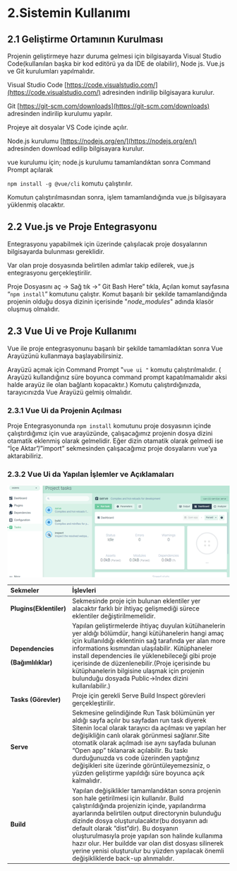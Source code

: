 # 2.Sistemin Kullanımı

## 2.1 Geliştirme Ortamının Kurulması


Projenin geliştirmeye hazır duruma gelmesi için bilgisayarda Visual Studio Code\(kullanılan başka bir kod editörü ya da  IDE de olabilir\), Node js. Vue.js ve Git kurulumları yapılmalıdır.

Visual Studio Code [https://code.visualstudio.com/](https://code.visualstudio.com/)  adresinden indirilip  bilgisayara kurulur.

Git [https://git-scm.com/downloads](https://git-scm.com/downloads) adresinden indirilip kurulumu yapılır.

Projeye ait dosyalar VS Code içinde açılır.

Node.js kurulumu [https://nodejs.org/en/](https://nodejs.org/en/) adresinden download edilip bilgisayara kurulur.

vue  kurulumu için; node.js kurulumu tamamlandıktan sonra Command Prompt açılarak

`npm install -g @vue/cli` komutu çalıştırılır.

Komutun çalıştırılmasından sonra, işlem tamamlandığında vue.js bilgisayara yüklenmiş olacaktır.

## 2.2 Vue.js ve Proje Entegrasyonu

Entegrasyonu yapabilmek için üzerinde çalışılacak proje dosyalarının bilgisayarda bulunması gereklidir. 

Var olan proje dosyasında belirtilen adımlar takip edilerek, vue.js entegrasyonu gerçekleştirilir.

Proje Dosyasını aç -&gt; Sağ tık -&gt;” Git Bash Here”  tıkla,  Açılan komut sayfasına “`npm install`” komutunu çalıştır. Komut başarılı bir şekilde tamamlandığında projenin olduğu dosya dizinin içerisinde "_node\_modules_" adında klasör oluşmuş olmalıdır.

## 2.3 Vue Ui ve Proje Kullanımı

Vue ile proje entegrasyonunu başarılı bir şekilde tamamladıktan sonra Vue Arayüzünü kullanmaya başlayabilirsiniz. 

Arayüzü açmak için Command Prompt "`vue ui "` komutu çalıştırılmalıdır. \( Arayüzü kullandığınız süre boyunca command prompt kapatılmamalıdır aksi halde arayüz ile olan bağlantı kopacaktır.\) Komutu çalıştırdığınızda, tarayıcınızda Vue Arayüzü gelmiş olmalıdır.

### 2.3.1 Vue Ui da Projenin Açılması

Proje Entegrasyonunda `npm install` komutunu proje dosyasının içinde çalıştırdığımız için vue arayüzünde, çalışacağımız projenin dosya dizini otamatik  eklenmiş olarak gelmelidir. Eğer dizin otamatik olarak gelmedi ise “İçe Aktar”/”import” sekmesinden çalışacağımız proje dosyalarını vue’ya aktarabiliriz.

### 2.3.2 Vue Ui da Yapılan İşlemler ve Açıklamaları

![Vue Aray&#xFC;z&#xFC;  ](.gitbook/assets/image.png)

<table>
  <thead>
    <tr>
      <th style="text-align:left"><b>Sekmeler</b>
      </th>
      <th style="text-align:left">İ<b>şlevleri</b>
      </th>
    </tr>
  </thead>
  <tbody>
    <tr>
      <td style="text-align:left"><b>Plugins(Eklentiler)</b>
      </td>
      <td style="text-align:left">Sekmesinde proje için bulunan eklentiler yer alacaktır farklı bir ihtiyaç
        gelişmediği sürece eklentiler değiştirilmemelidir.</td>
    </tr>
    <tr>
      <td style="text-align:left">
        <p><b>Dependencies </b>
        </p>
        <p><b>(Bağımlılıklar)</b>
        </p>
      </td>
      <td style="text-align:left">Yapılan geliştirmelerde ihtiyaç duyulan kütühanelerin yer aldığı bölümdür,
        hangi kütühanelerin hangi amaç için kullanıldığı eklentinin sağ tarafında
        yer alan more informations kısmından ulaşılabilir. Kütüphaneler install
        dependencies ile yüklenebileceği gibi proje içerisinde de düzenlenebilir.(Proje
        içerisinde bu kütüphanelerin bilgisine ulaşmak için projenin bulunduğu
        dosyada Public->Index dizini kullanılabilir.)</td>
    </tr>
    <tr>
      <td style="text-align:left"><b>Tasks (Görevler)</b>
      </td>
      <td style="text-align:left">Proje için gerekli Serve Build Inspect görevleri gerçekleştirilir.</td>
    </tr>
    <tr>
      <td style="text-align:left"><b>Serve</b>
      </td>
      <td style="text-align:left">Sekmesine gelindiğinde Run Task bölümünün yer aldığı sayfa açılır bu sayfadan
        run task diyerek Sitenin local olarak tarayıcı da açılması ve yapılan her
        değişikliğin canlı olarak görünmesi sağlanır.Site otomatik olarak açılmadı
        ise aynı sayfada bulunan “Open app” tıklanarak açılabilir. Bu taskı durduğunuzda
        vs code üzerinden yaptığınız değişikleri site üzerinde görüntüleyemezsiniz,
        o yüzden geliştirme yapıldığı süre boyunca açık kalmalıdır.</td>
    </tr>
    <tr>
      <td style="text-align:left"><b>Build</b>
      </td>
      <td style="text-align:left">Yapılan değişiklikler tamamlandıktan sonra projenin son hale getirilmesi
        için kullanılır. Build çalıştırıldığında projenizin içinde, yapılandırma
        ayarlarında belirtilen output directorynin bulunduğu dizinde dosya oluşturulacaktır(bu
        dosyanın adı default olarak “dist”dir). Bu dosyanın oluşturulmasıyla proje
        yapılan son halinde kullanıma hazır olur. Her buildde var olan dist dosyası
        silinerek yerine yenisi oluşturulur bu yüzden yapılacak önemli değişikliklerde
        back-up alınmalıdır.</td>
    </tr>
  </tbody>
</table>